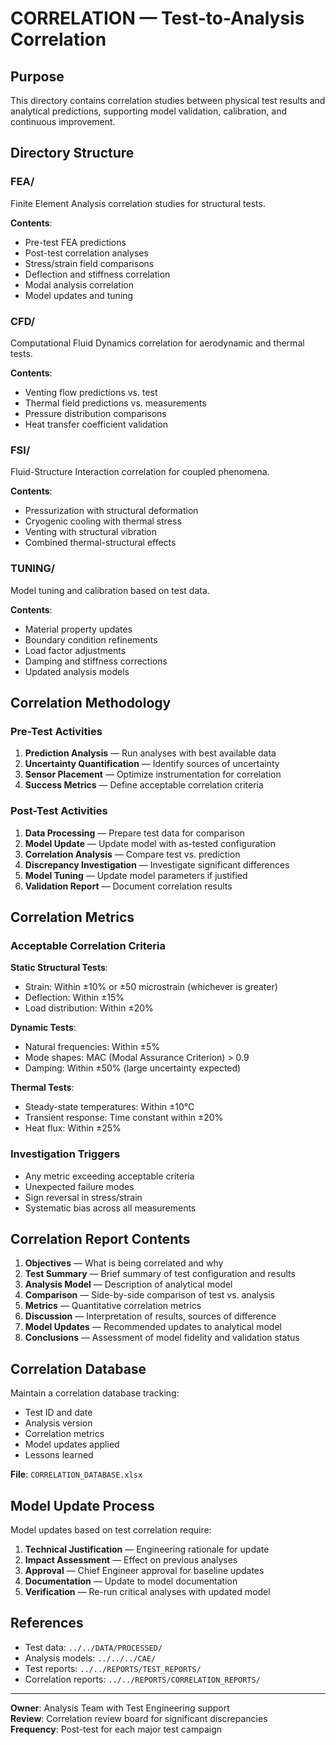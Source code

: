 # CORRELATION — Test-to-Analysis Correlation

## Purpose

This directory contains correlation studies between physical test results and analytical predictions, supporting model validation, calibration, and continuous improvement.

## Directory Structure

### FEA/
Finite Element Analysis correlation studies for structural tests.

**Contents**:
- Pre-test FEA predictions
- Post-test correlation analyses
- Stress/strain field comparisons
- Deflection and stiffness correlation
- Modal analysis correlation
- Model updates and tuning

### CFD/
Computational Fluid Dynamics correlation for aerodynamic and thermal tests.

**Contents**:
- Venting flow predictions vs. test
- Thermal field predictions vs. measurements
- Pressure distribution comparisons
- Heat transfer coefficient validation

### FSI/
Fluid-Structure Interaction correlation for coupled phenomena.

**Contents**:
- Pressurization with structural deformation
- Cryogenic cooling with thermal stress
- Venting with structural vibration
- Combined thermal-structural effects

### TUNING/
Model tuning and calibration based on test data.

**Contents**:
- Material property updates
- Boundary condition refinements
- Load factor adjustments
- Damping and stiffness corrections
- Updated analysis models

## Correlation Methodology

### Pre-Test Activities
1. **Prediction Analysis** — Run analyses with best available data
2. **Uncertainty Quantification** — Identify sources of uncertainty
3. **Sensor Placement** — Optimize instrumentation for correlation
4. **Success Metrics** — Define acceptable correlation criteria

### Post-Test Activities
1. **Data Processing** — Prepare test data for comparison
2. **Model Update** — Update model with as-tested configuration
3. **Correlation Analysis** — Compare test vs. prediction
4. **Discrepancy Investigation** — Investigate significant differences
5. **Model Tuning** — Update model parameters if justified
6. **Validation Report** — Document correlation results

## Correlation Metrics

### Acceptable Correlation Criteria

**Static Structural Tests**:
- Strain: Within ±10% or ±50 microstrain (whichever is greater)
- Deflection: Within ±15%
- Load distribution: Within ±20%

**Dynamic Tests**:
- Natural frequencies: Within ±5%
- Mode shapes: MAC (Modal Assurance Criterion) > 0.9
- Damping: Within ±50% (large uncertainty expected)

**Thermal Tests**:
- Steady-state temperatures: Within ±10°C
- Transient response: Time constant within ±20%
- Heat flux: Within ±25%

### Investigation Triggers
- Any metric exceeding acceptable criteria
- Unexpected failure modes
- Sign reversal in stress/strain
- Systematic bias across all measurements

## Correlation Report Contents

1. **Objectives** — What is being correlated and why
2. **Test Summary** — Brief summary of test configuration and results
3. **Analysis Model** — Description of analytical model
4. **Comparison** — Side-by-side comparison of test vs. analysis
5. **Metrics** — Quantitative correlation metrics
6. **Discussion** — Interpretation of results, sources of difference
7. **Model Updates** — Recommended updates to analytical model
8. **Conclusions** — Assessment of model fidelity and validation status

## Correlation Database

Maintain a correlation database tracking:
- Test ID and date
- Analysis version
- Correlation metrics
- Model updates applied
- Lessons learned

**File**: `CORRELATION_DATABASE.xlsx`

## Model Update Process

Model updates based on test correlation require:
1. **Technical Justification** — Engineering rationale for update
2. **Impact Assessment** — Effect on previous analyses
3. **Approval** — Chief Engineer approval for baseline updates
4. **Documentation** — Update to model documentation
5. **Verification** — Re-run critical analyses with updated model

## References

- Test data: `../../DATA/PROCESSED/`
- Analysis models: `../../../CAE/`
- Test reports: `../../REPORTS/TEST_REPORTS/`
- Correlation reports: `../../REPORTS/CORRELATION_REPORTS/`

---

**Owner**: Analysis Team with Test Engineering support  
**Review**: Correlation review board for significant discrepancies  
**Frequency**: Post-test for each major test campaign
